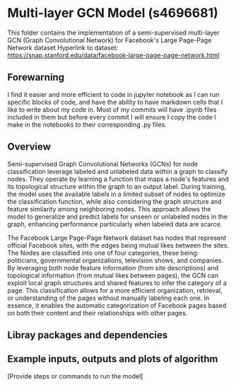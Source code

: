 # Multi-layer GCN Model (s4696681)

This folder contains the implementation of a semi-supervised multi-layer GCN (Graph Convolutional Network) for Facebook's Large Page-Page Network dataset 
Hyperlink to dataset: https://snap.stanford.edu/data/facebook-large-page-page-network.html

## Forewarning
I find it easier and more efficient to code in jupyter notebook as I can run specific blocks of code, and have the ability to have markdown cells that I like to write about my code in. Most of my commits will have .ipynb files included in them but before every commit I will ensure I copy the code I make in the notebooks to their corresponding .py files.


## Overview
Semi-supervised Graph Convolutional Networks (GCNs) for node classification leverage labeled and unlabeled data within a graph to classify nodes. They operate by learning a function that maps a node's features and its topological structure within the graph to an output label. During training, the model uses the available labels in a limited subset of nodes to optimize the classification function, while also considering the graph structure and feature similarity among neighboring nodes. This approach allows the model to generalize and predict labels for unseen or unlabeled nodes in the graph, enhancing performance particularly when labeled data are scarce. 

The Facebook Large Page-Page Network dataset has nodes that represent official Facebook sites, with the edges being mutual likes between the sites. The Nodes are classified into one of four categories, these being: politicians, governmental organizations, television shows, and companies. By leveraging both node feature information (from site descriptions) and topological information (from mutual likes between pages), the GCN can exploit local graph structures and shared features to infer the category of a page. This classification allows for a more efficient organization, retrieval, or understanding of the pages without manually labeling each one. In essence, it enables the automatic categorization of Facebook pages based on both their content and their relationships with other pages.



## Libray packages and dependencies


## Example inputs, outputs and plots of algorithm
[Provide steps or commands to run the model]


